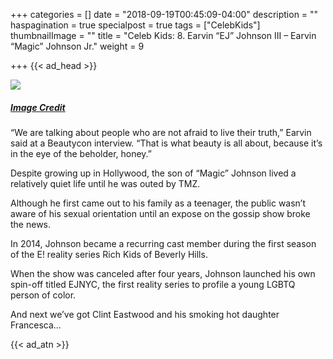 +++
categories = []
date = "2018-09-19T00:45:09-04:00"
description = ""
haspagination = true
specialpost = true
tags = ["CelebKids"]
thumbnailImage = ""
title = "Celeb Kids: 8. Earvin “EJ” Johnson III – Earvin “Magic” Johnson Jr."
weight = 9

+++
{{< ad_head >}}

![](/uploads/8.jpg)
##### [_Image Credit_](http://americanupbeat.com/kids-of-famous-parents-where-are-they-now/8/)

“We are talking about people who are not afraid to live their truth,” Earvin said at a Beautycon interview. “That is what beauty is all about, because it’s in the eye of the beholder, honey.”

Despite growing up in Hollywood, the son of “Magic” Johnson lived a relatively quiet life until he was outed by TMZ.

Although he first came out to his family as a teenager, the public wasn’t aware of his sexual orientation until an expose on the gossip show broke the news.

In 2014, Johnson became a recurring cast member during the first season of the E! reality series Rich Kids of Beverly Hills.

When the show was canceled after four years, Johnson launched his own spin-off titled EJNYC, the first reality series to profile a young LGBTQ person of color.

And next we’ve got Clint Eastwood and his smoking hot daughter Francesca…

{{< ad_atn >}}